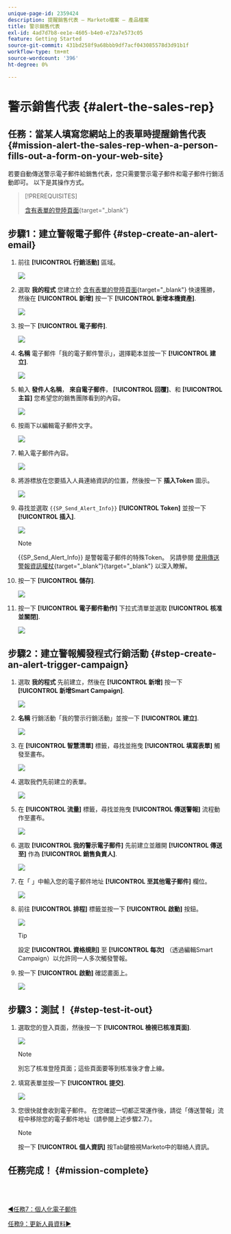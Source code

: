 ```yaml
---
unique-page-id: 2359424
description: 提醒銷售代表 — Marketo檔案 — 產品檔案
title: 警示銷售代表
exl-id: 4ad7d7b8-ee1e-4605-b4e0-e72a7e573c05
feature: Getting Started
source-git-commit: 431bd258f9a68bbb9df7acf043085578d3d91b1f
workflow-type: tm+mt
source-wordcount: '396'
ht-degree: 0%

---
```


# 警示銷售代表 {#alert-the-sales-rep}

## 任務：當某人填寫您網站上的表單時提醒銷售代表 {#mission-alert-the-sales-rep-when-a-person-fills-out-a-form-on-your-web-site}

若要自動傳送警示電子郵件給銷售代表，您只需要警示電子郵件和電子郵件行銷活動即可。 以下是其操作方式。

>[!PREREQUISITES]
>
>[含有表單的登陸頁面](/help/marketo/getting-started/quick-wins/landing-page-with-a-form.md){target="_blank"}

## 步驟1：建立警報電子郵件 {#step-create-an-alert-email}

1. 前往 **[!UICONTROL 行銷活動]** 區域。

   ![](assets/alert-the-sales-rep-1.png)

1. 選取 **我的程式** 您建立於 [含有表單的登陸頁面](/help/marketo/getting-started/quick-wins/landing-page-with-a-form.md){target="_blank"} 快速獲勝，然後在 **[!UICONTROL 新增]** 按一下 **[!UICONTROL 新增本機資產]**.

   ![](assets/alert-the-sales-rep-2.png)

1. 按一下 **[!UICONTROL 電子郵件]**.

   ![](assets/alert-the-sales-rep-3.png)

1. **名稱** 電子郵件「我的電子郵件警示」，選擇範本並按一下 **[!UICONTROL 建立]**.

   ![](assets/alert-the-sales-rep-4.png)

1. 輸入 **發件人名稱**， **來自電子郵件**， **[!UICONTROL 回覆]**、和 **[!UICONTROL 主旨]** 您希望您的銷售團隊看到的內容。

   ![](assets/alert-the-sales-rep-5.png)

1. 按兩下以編輯電子郵件文字。

   ![](assets/alert-the-sales-rep-6.png)

1. 輸入電子郵件內容。

   ![](assets/alert-the-sales-rep-7.png)

1. 將游標放在您要插入人員連絡資訊的位置，然後按一下 **插入Token** 圖示。

   ![](assets/alert-the-sales-rep-8.png)

1. 尋找並選取 `{{SP_Send_Alert_Info}}` **[!UICONTROL Token]** 並按一下 **[!UICONTROL 插入]**.

   ![](assets/alert-the-sales-rep-9.png)

   >[!NOTE]
   >
   >{{SP_Send_Alert_Info}} 是警報電子郵件的特殊Token。 另請參閱 [使用傳送警報資訊權杖](/help/marketo/product-docs/email-marketing/general/using-tokens/use-the-send-alert-info-token.md){target="_blank"}{target="_blank"} 以深入瞭解。

1. 按一下 **[!UICONTROL 儲存]**.

   ![](assets/alert-the-sales-rep-10.png)

1. 按一下 **[!UICONTROL 電子郵件動作]** 下拉式清單並選取 **[!UICONTROL 核准並關閉]**.

   ![](assets/alert-the-sales-rep-11.png)

## 步驟2：建立警報觸發程式行銷活動 {#step-create-an-alert-trigger-campaign}

1. 選取 **我的程式** 先前建立，然後在 **[!UICONTROL 新增]** 按一下 **[!UICONTROL 新增Smart Campaign]**.

   ![](assets/alert-the-sales-rep-12.png)

1. **名稱** 行銷活動「我的警示行銷活動」並按一下 **[!UICONTROL 建立]**.

   ![](assets/alert-the-sales-rep-13.png)

1. 在 **[!UICONTROL 智慧清單]** 標籤，尋找並拖曳 **[!UICONTROL 填寫表單]** 觸發至畫布。

   ![](assets/alert-the-sales-rep-14.png)

1. 選取我們先前建立的表單。

   ![](assets/alert-the-sales-rep-15.png)

1. 在 **[!UICONTROL 流量]** 標籤，尋找並拖曳 **[!UICONTROL 傳送警報]** 流程動作至畫布。

   ![](assets/alert-the-sales-rep-16.png)

1. 選取 **[!UICONTROL 我的警示電子郵件]** 先前建立並離開 **[!UICONTROL 傳送至]** 作為 **[!UICONTROL 銷售負責人]**.

   ![](assets/alert-the-sales-rep-17.png)

1. 在「 」中輸入您的電子郵件地址 **[!UICONTROL 至其他電子郵件]** 欄位。

   ![](assets/alert-the-sales-rep-18.png)

1. 前往 **[!UICONTROL 排程]** 標籤並按一下 **[!UICONTROL 啟動]** 按鈕。

   ![](assets/alert-the-sales-rep-19.png)

   >[!TIP]
   >
   >設定 **[!UICONTROL 資格規則]** 至 **[!UICONTROL 每次]** （透過編輯Smart Campaign）以允許同一人多次觸發警報。

1. 按一下 **[!UICONTROL 啟動]** 確認畫面上。

   ![](assets/alert-the-sales-rep-20.png)

## 步驟3：測試！ {#step-test-it-out}

1. 選取您的登入頁面，然後按一下 **[!UICONTROL 檢視已核准頁面]**.

   ![](assets/alert-the-sales-21.png)

   >[!NOTE]
   >
   >別忘了核准登陸頁面；這些頁面要等到核准後才會上線。

1. 填寫表單並按一下 **[!UICONTROL 提交]**.

   ![](assets/alert-the-sales-22.png)

1. 您很快就會收到電子郵件。 在您確認一切都正常運作後，請從「傳送警報」流程中移除您的電子郵件地址（請參閱上述步驟2.7）。

   >[!NOTE]
   >
   >按一下 **[!UICONTROL 個人資訊]** 按Tab鍵檢視Marketo中的聯絡人資訊。

## 任務完成！ {#mission-complete}

<br> 

[◄任務7：個人化電子郵件](/help/marketo/getting-started/quick-wins/personalize-an-email.md)

[任務9：更新人員資料►](/help/marketo/getting-started/quick-wins/update-person-data.md)
